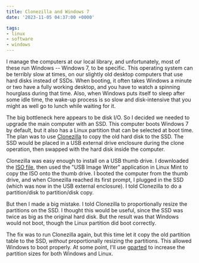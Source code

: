 ```yaml
---
title: Clonezilla and Windows 7
date: '2023-11-05 04:37:00 +0000'

tags:
- linux
- software
- windows
---
```


I manage the computers at our local library, and unfortunately, most of
these run Windows -- Windows 7, to be specific.  This operating
system can be terribly slow at times, on our slightly old desktop
computers that use hard disks instead of SSDs.  When booting, it often
takes Windows a minute or two have a fully working desktop, and you
have to watch a spinning hourglass during that time.  Also,
when Windows puts itself to sleep after some idle time, the
wake-up process is so slow and disk-intensive that you might
as well go to lunch while waiting for it.

The big bottleneck here appears to be disk I/O.  So I decided we
needed to upgrade the main computer with an SSD.  This computer boots
Windows 7 by default, but it also has a Linux partition that can be
selected at boot time.  The plan was to use
[Clonezilla](https://clonezilla.org/) to copy the old hard disk to the
SSD.  The SSD would be placed in a USB external drive enclosure during
the clone operation, then swapped with the hard disk inside the
computer.

Clonezilla was easy enough to install on a USB thumb drive.  I
downloaded the [ISO
file](https://clonezilla.org/downloads/download.php?branch=stable),
then used the "USB Image Writer" application in Linux Mint to copy the
ISO onto the thumb drive.  I booted the computer from the thumb
drive, and when Clonezilla reached its first prompt, I plugged
in the SSD (which was now in the USB external enclosure).
I told Clonezilla to do a partition/disk to partition/disk copy.

But then I made a big mistake.  I told Clonezilla to proportionally resize
the partitions on the SSD.  I thought this would be useful,
since the SSD was twice as big as the original hard disk.
But the result was that Windows would not boot, though the Linux
partition did boot correctly.

The fix was to run Clonezilla again, but this time let it copy
the old partition table to the SSD, *without* proportionally
resizing the partitions.  This allowed Windows to boot properly.
At some point, I'll use [gparted](https://gparted.org/)
to increase the partition sizes for both Windows and Linux.
